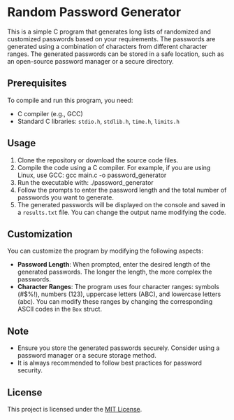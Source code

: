 # Random Password Generator

This is a simple C program that generates long lists of randomized and customized passwords based on your requirements. 
The passwords are generated using a combination of characters from different character ranges. The generated passwords 
can be stored in a safe location, such as an open-source password manager or a secure directory.

## Prerequisites

To compile and run this program, you need:

- C compiler (e.g., GCC)
- Standard C libraries: `stdio.h`, `stdlib.h`, `time.h`, `limits.h`

## Usage

1. Clone the repository or download the source code files.
2. Compile the code using a C compiler. For example, if you are using Linux, use GCC:
	gcc main.c -o password_generator
3. Run the executable with:
	./password_generator
4. Follow the prompts to enter the password length and the total number of passwords you want to generate.
5. The generated passwords will be displayed on the console and saved in a `results.txt` file. You can change the output name modifying the code.

## Customization

You can customize the program by modifying the following aspects:

- **Password Length**: When prompted, enter the desired length of the generated passwords. The longer the length, the more complex the passwords.
- **Character Ranges**: The program uses four character ranges: symbols (#$%!), numbers (123), uppercase letters (ABC), and lowercase letters (abc). 
You can modify these ranges by changing the corresponding ASCII codes in the `Box` struct.

## Note

- Ensure you store the generated passwords securely. Consider using a password manager or a secure storage method.
- It is always recommended to follow best practices for password security.

## License

This project is licensed under the [MIT License](LICENSE).


